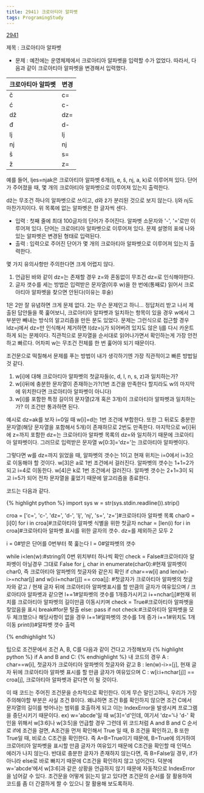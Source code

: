 ```yaml
---
title: 2941) 크로아티아 알파벳
tags: ProgramingStudy
---
```


[2941](https://www.acmicpc.net/problem/2941)


제목 : 크로아티아 알파벳

- 문제 : 예전에는 운영체제에서 크로아티아 알파벳을 입력할 수가 없었다. 따라서, 다음과 같이 크로아티아 알파벳을 변경해서 입력했다.

|크로아티아 알파벳|변경|
|------|---|
|č|c=|
|ć|c-|
|dž|dz=|
|đ|d-|
|lj|lj|
|nj|nj|
|š|s=|
|ž|z=|

예를 들어, ljes=njak은 크로아티아 알파벳 6개(lj, e, š, nj, a, k)로 이루어져 있다. 단어가 주어졌을 때, 몇 개의 크로아티아 알파벳으로 이루어져 있는지 출력한다.

dž는 무조건 하나의 알파벳으로 쓰이고, d와 ž가 분리된 것으로 보지 않는다. lj와 nj도 마찬가지이다. 위 목록에 없는 알파벳은 한 글자씩 센다.

- 입력 : 첫째 줄에 최대 100글자의 단어가 주어진다. 알파벳 소문자와 '-', '='로만 이루어져 있다.
단어는 크로아티아 알파벳으로 이루어져 있다. 문제 설명의 표에 나와있는 알파벳은 변경된 형태로 입력된다.
- 출력 : 입력으로 주어진 단어가 몇 개의 크로아티아 알파벳으로 이루어져 있는지 출력한다.


몇 가지 유의사항만 주의한다면 크게 어렵지 않다.
1) 언급된 바와 같이 dz=는 존재할 경우 z=와 혼동없이 무조건 dz=로 인식해야한다.
2) 글자 갯수를 세는 방법은 입력받은 문자열(이후 w)을 한 번에(통째로) 읽어서 크로아티아 알파벳을 찾으면 안된다(이유는 후술)


1은 2만 잘 유념하면 크게 문제 없다. 2는 무슨 문제인고 하니...
정답처리 받고 나서 제출된 답안들을 쭉 훑어보니, 크로아티아 알파벳과 일치하는 항목이 있을 경우 w에서 그 부분만 빼내는 방식의 알고리즘을 만든 분도 있었다.
문제는 그런식으로 접근할 경우
ldz=j에서 dz=만 인식해서 제거하면 l(dz=)j가 되어버려 있지도 않은 lj를 다시 카운트하게 되는 문제이다.
직관적으로 문자열을 순서대로 읽어나가면서 확인하는게 가장 안전하고 빠르다. 어차피 w는 무조건 전체를 한 번 훑어야 되기 때문이다.

조건문으로 떡칠해서 문제를 푸는 방법이 내가 생각하기엔 가장 직관적이고 빠른 방법일 것 같다.
1) w[i]에 대해 크로아티아 알파벳의 첫글자들(c, d, l, n, s, z)과 일치하는가?
2) w[i]뒤에 충분한 문자열이 존재하는가?(1번 조건을 만족한다 할지라도 w의 마지막에 위치한다면 크로아티아 알파벳이 아니다)
3) w[i]를 포함한 특정 길이의 문자열(2개 혹은 3개)이 크로아티아 알파벳과 일치하는가?
이 조건만 통과하면 된다.

예시로 dz=ak를 보자
i=0일 때 w[i]=d는 1번 조건에 부합한다. 또한 그 뒤로도 충분한 문자열(해당 문자열을 포함해서 5개)이 존재하므로 2번도 만족한다. 마지막으로 w[i]뒤에 z=까지 포함한 dz=는 크로아티아 알파벳 목록의 dz=와 일치하기 때문에 크로아티아 알파벳이다.
그러므로 입력받은 문자열 w[0:3]='dz='는 크로아티아 알파벳이다.

그렇다면 w를 dz=까지 읽었을 때, 알파벳의 갯수는 1이고 현재 위치는 i=0에서 i=3으로 이동해야 할 것이다.
w[3]은 a로 1번 조건에서 걸러진다. 알파벳의 갯수는 1+1=2가 되고 i=4로 이동한다.
w[4]은 k로 1번 조건에서 걸러진다. 알파벳 갯수는 2+1=3이 되고 i=5가 되어 전차 문자열을 훑었기 때문에 알고리즘을 종료한다.


코드는 다음과 같다.

{% highlight python %}
import sys
w = str(sys.stdin.readline()).strip()

croa = ['c=', 'c-', 'dz=', 'd-', 'lj', 'nj', 's=', 'z=']#크로아티아 알파벳 목록
char0 = [i[0] for i in croa]#크로아티아 알파벳 식별을 위한 첫글자
nchar = [len(i) for i in croa]#크로아티아 알파벳 표시를 위한 글자의 갯수. dz=를 제외하곤 모두 2

i = 0#받은 단어를 0번부터 쭉 훑는다
l = 0#알파벳의 갯수

while i<len(w):#string의 0번 위치부터 하나씩 확인
    check = False#크로아티아 알파벳이 아닐경우 그대로 False
    for j, char in enumerate(char0):#현재 알파벳이 char0, 즉 크로아티아 알파벳의 첫글자와 같은지 확인
        if char==w[i] and len(w)-i>=nchar[j] and w[i:i+nchar[j]] == croa[j]:
        #첫글자가 크로아티아 알파벳의 첫글자와 같고 / 현재 글자 뒤에 크로아티아 알파벳표시를 할 만큼의 글자가 여유있으며 / 크로아티아 알파벳과 같으면
            l+=1#알파벳의 갯수를 1개증가시키고
            i+=nchar[j]#현재 위치를 크로아티아 알파벳의 길이만큼 이동시키며
            check = True#크로아티아 알파벳을 찾았음을 표시
            break#for문 탈출
        else:
            pass
    if not check:#크로아티아 알파벳을 모두 체크했으나 해당사항이 없을 경우
        l+=1#알파벳의 갯수를 1개 증가
        i+=1#위치도 1개 이동
print(l)#알파벳 갯수 출력



{% endhighlight %}

팁으로 조건문에서 조건 A, B, C를 다음과 같이 건다고 가정해보자
{% highlight python %}
if A and B and C:
{% endhighlight %}
내 코드의 경우
A : char==w[i], 첫글자가 크로아티아 알파벳의 첫글자와 같고
B : len(w)-i>=[j], 현재 글자 뒤에 크로아티아 알파벳 표시를 할 만큼 글자가 여유있으며
C : w[i:i+nchar[j]] == croa[j], 크로아티아 알파벳과 같다면
이 될 것이다.

이 때 코드는 주어진 조건문을 순차적으로 확인한다. 이게 무슨 말인고하니,
우리가 가장 주의해야할 부분은 사실 조건 B이다. 왜냐하면 조건 B를 확인하지 않으면 조건 C에서 문자열의 길이를 벗어나는 범위를 호출하게 되고 이는 IndexError을 발생시켜 프로그램을 중단시키기 때문이다. 
ex) w='abcde'일 때 w[3]='d'인데, 여기서 'dz='나 'd-' 확인을 위해서 w[3:6]나 w[3:5]을 언급할 경우
그런데 위 코드처럼 A and B and C 순서로 if에 조건을 걸면,
A조건을 먼저 확인해서 True 일 때, B 조건을 확인하고, B 또한 True일 때, 비로소 C조건을 확인한다.
즉 A=B=True이기 때문에, B=True에 의거하여 크로아티아 알파벳을 표시할 만큼 글자가 여유있기 때문에
C조건을 확인할 때 인덱스 에러가 나지 않는다.
반대로 충분한 글자가 존재하지 않는다면, 즉 B=False일 경우, if가 아니라 else로 바로 빠지기 때문에 C조건을 확인하지 않고 넘어간다. 덕분에 w='abcde'에서 w[3:6]과 같은 상황을 언급하지 않기 때문에 자동적으로 IndexError을 넘어갈 수 있다.
조건문을 어떻게 읽는지 알고 있다면 조건문의 순서를 잘 활용하여 코드를 좀 더 간결하게 짤 수 있으니 잘 활용해 보도록하자.





